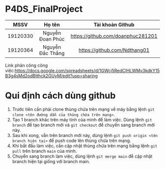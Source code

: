# P4DS_FinalProject
| MSSV | Họ tên | Tài khoản Github |
|:---:|:---:|:---:|
| 19120330 | Nguyễn Đoan Phúc | https://github.com/doanphuc281201 |
| 19120364 | Nguyễn Đắc Thắng | https://github.com/Ndthang01 |

Link phân công công việc:https://docs.google.com/spreadsheets/d/1GWcj5RedClHLWMv3kdkY15B3g4sMd2odBtthck2GUyM/edit?usp=sharing

# Qui định cách dùng github

1. Trước tiên cần phải clone thùng chứa trên mạng về máy bằng lệnh ```git clone <tên đường dẫn của thùng chứa trên mạng>```.
2. Tạo 1 branch khác trên máy tính của mình để làm việc. Dùng lệnh ```git branch``` để tạo branch mới và ```git checkout``` để chuyển sang branch mới này.
3. Sau khi xong, vẫn trên branch mới này, dùng lệnh ```git push origin <tên branch hiện tại>``` để push code lên thùng chứa trên mạng.
4. Khi bắt đầu làm việc, cần cập nhật thùng chứa trên mạng bằng lệnh ```git pull``` trên branch ```main``` của mình.
5. Chuyển sang branch làm việc, dùng lệnh ```git merge main``` để cập nhật branch hiện tại giống với branch main. 
